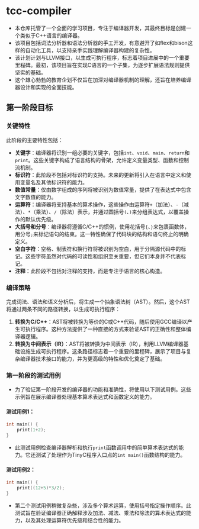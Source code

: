 # tcc-compiler

- 本仓库托管了一个全面的学习项目，专注于编译器开发，其最终目标是创建一个类似于C++语言的编译器。
- 该项目包括词法分析器和语法分析器的手工开发，有意避开了如flex和bison这样的自动化工具，以支持亲手实践理解编译器构建的复杂性。
- 该计划计划与LLVM接口，以生成可执行程序，标志着项目进展中的一个重要里程碑。最初，该项目旨在实现C语言的一个子集，为逐步扩展语法规则提供坚实的基础。
- 这个雄心勃勃的教育企划不仅旨在加深对编译器机制的理解，还旨在培养编译器设计和实现的全面技能。

## 第一阶段目标

### 关键特性

此阶段的主要特性包括：

- **关键字**：编译器将识别一组必要的关键字，包括`int`、`void`、`main`、`return`和`print`。这些关键字构成了语言结构的骨架，允许定义变量类型、函数和控制流机制。
- **标识符**：此阶段不包括对标识符的支持。未来的更新将引入在语言中定义和使用变量名及其他标识符的能力。
- **数值常量**：仅由数字组成的序列将被识别为数值常量，提供了在表达式中包含文字数值的能力。
- **运算符**：编译器将支持基本的算术操作，这些操作由运算符`+`（加法）、`-`（减法）、`*`（乘法）、`/`（除法）表示，并通过圆括号`(`、`)`来分组表达式，以覆盖操作的默认优先级。
- **大括号和分号**：编译器将遵循C/C++的惯例，使用花括号`{`、`}`来包裹函数体，用分号`;`来标记语句的结束。这一特性确保了代码块的结构和语句终止的明确定义。
- **空白字符**：空格、制表符和换行符将被识别为空白，用于分隔源代码中的标记。这些字符虽然对代码的可读性和组织至关重要，但它们本身并不代表标记。
- **注释**：此阶段不包括对注释的支持，而是专注于语言的核心构造。

### 编译策略

完成词法、语法和语义分析后，将生成一个抽象语法树（AST）。然后，这个AST将通过两条不同的路径转换，以生成可执行程序：

1. **转换为C/C++**：AST将被转换为等价的C或C++代码，随后使用GCC编译以产生可执行程序。这种方法提供了一种直接的方式来验证AST的正确性和整体编译器逻辑。
2. **转换为中间表示（IR）**：AST将被转换为中间表示（IR），利用LLVM编译器基础设施生成可执行程序。这条路径标志着一个重要的里程碑，展示了项目与复杂编译器技术接口的能力，并为更高级的特性和优化奠定了基础。

### 第一阶段的测试用例

- 为了验证第一阶段开发的编译器的功能和准确性，将使用以下测试用例。这些示例旨在展示编译器处理基本算术表达式和函数定义的能力。

#### 测试用例1：

```cpp
int main() {
    print(1+2);
}
```

- 此测试用例检查编译器解析和执行`print`函数调用中的简单算术表达式的能力。它还测试了处理作为TinyC程序入口点的`int main()`函数结构的能力。

#### 测试用例2：

```cpp
int main() {
    print((12+5)*3/2);
}
```

- 第二个测试用例稍微复杂些，涉及多个算术运算，使用括号指定操作顺序。此测试旨在验证编译器正确解释涉及加法、减法、乘法和除法的算术表达式的能力，以及其处理运算符优先级和结合性的能力。